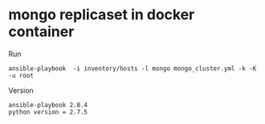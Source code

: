 # mongo replicaset in docker container

Run
```
ansible-playbook  -i inventory/hosts -l mongo mongo_cluster.yml -k -K -u root
```

Version
```
ansible-playbook 2.8.4
python version = 2.7.5
```

